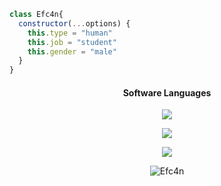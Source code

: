 ```js
class Efc4n{
  constructor(...options) {
    this.type = "human"
    this.job = "student"
    this.gender = "male"
  }
}
```
<h4 align="center">Software Languages</h4>
<p align="center">
  <a href="https://skillicons.dev">
    <img src="https://skillicons.dev/icons?i=js,html,css,cs,mysql,nodejs,visualstudio,vscode"/>
  </a>
</p>
<p align="center">
<a href="https://github.com/Efc4n/" target="_blank"><img src="https://github-readme-stats.vercel.app/api?username=Efc4n&layout=compact&bg_color=0d1117&theme=dark&hide_border=true"/></a>
<p align="center">
<a href="https://github.com/efc4n"><img src="https://img.shields.io/badge/Efc4n%20-1d202b.svg?&style=for-the-badge&logo=github&logoColor=white"></a>
<p align="center">
<img src="https://komarev.com/ghpvc/?username=Efc4n&label=Ziyaretçi%20Sayısı&color=552b75" alt="Efc4n" />
